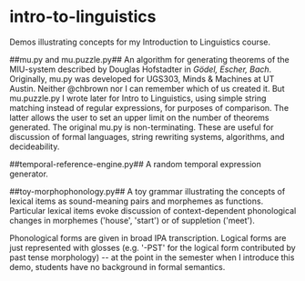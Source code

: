# intro-to-linguistics

Demos illustrating concepts for my Introduction to Linguistics course.

##mu.py and mu.puzzle.py##
An algorithm for generating theorems of the MIU-system described by Douglas Hofstadter in *Gödel, Escher, Bach*.  Originally, mu.py was developed for UGS303, Minds & Machines at UT Austin.  Neither @chbrown nor I can remember which of us created it.  But mu.puzzle.py I wrote later for Intro to Linguistics, using simple string matching instead of regular expressions, for purposes of comparison.  The latter allows the user to set an upper limit on the number of theorems generated.  The original mu.py is non-terminating.  These are useful for discussion of formal languages, string rewriting systems, algorithms, and decideability.  

##temporal-reference-engine.py##
A random temporal expression generator.  

##toy-morphophonology.py##
A toy grammar illustrating the concepts of lexical items as sound-meaning pairs and morphemes as functions.  Particular lexical items evoke discussion of context-dependent phonological changes in morphemes ('house', 'start') or of suppletion ('meet').

Phonological forms are given in broad IPA transcription.  Logical forms are just represented with glosses (e.g. '-PST' for the logical form contributed by past tense morphology) -- at the point in the semester when I introduce this demo, students have no background in formal semantics.
